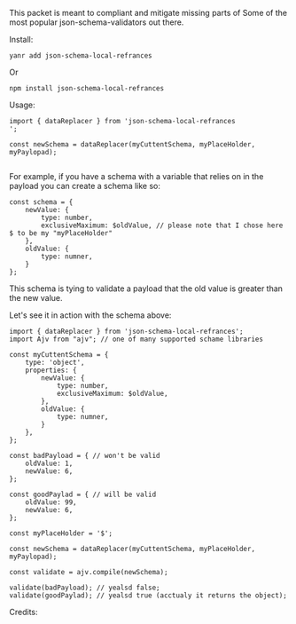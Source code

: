 This packet is  meant to compliant and mitigate missing parts of
Some of the most popular json-schema-validators out there.

Install:

`yanr add json-schema-local-refrances
`

Or

`npm install json-schema-local-refrances
`

Usage:

````
import { dataReplacer } from 'json-schema-local-refrances
';

const newSchema = dataReplacer(myCuttentSchema, myPlaceHolder, myPaylopad);
 
````

For example, if you have a schema with a variable that relies on in the payload you can create a schema like so:
``````
const schema = {
    newValue: {
        type: number,
        exclusiveMaximum: $oldValue, // please note that I chose here $ to be my "myPlaceHolder"
    },
    oldValue: {
        type: numner, 
    }
};
``````
This schema is tying to validate a payload that the old value is greater than the new value.

Let's see it in action with the schema above:

``````
import { dataReplacer } from 'json-schema-local-refrances';
import Ajv from "ajv"; // one of many supported schame libraries

const myCuttentSchema = {
    type: 'object',
    properties: {
        newValue: {
            type: number,
            exclusiveMaximum: $oldValue,
        },
        oldValue: {
            type: numner, 
        }
    },
};

const badPayload = { // won't be valid
    oldValue: 1,
    newValue: 6,
};

const goodPaylad = { // will be valid
    oldValue: 99,
    newValue: 6,
};

const myPlaceHolder = '$';

const newSchema = dataReplacer(myCuttentSchema, myPlaceHolder, myPaylopad);

const validate = ajv.compile(newSchema);

validate(badPayload); // yealsd false;
validate(goodPaylad); // yealsd true (acctualy it returns the object);

``````

Credits:
